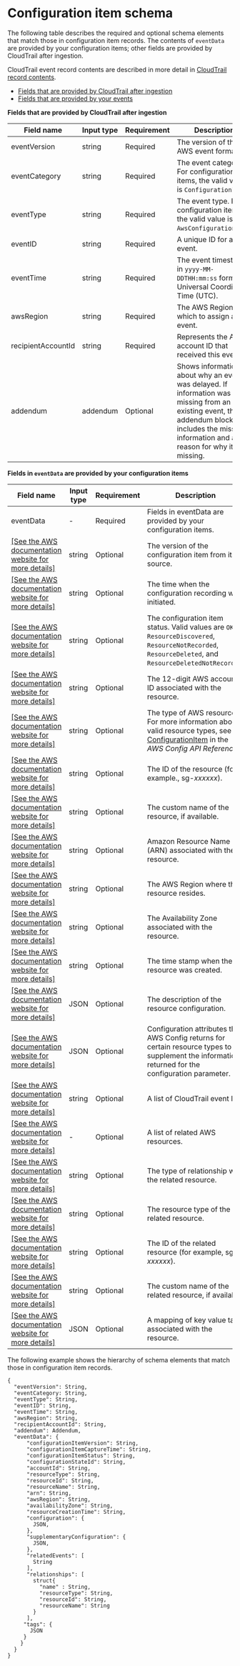 # Configuration item schema<a name="query-event-data-store-config-schema"></a>

The following table describes the required and optional schema elements that match those in configuration item records\. The contents of `eventData` are provided by your configuration items; other fields are provided by CloudTrail after ingestion\.

CloudTrail event record contents are described in more detail in [CloudTrail record contents](cloudtrail-event-reference-record-contents.md)\.
+ [Fields that are provided by CloudTrail after ingestion](#fields-cloudtrail-event)
+ [Fields that are provided by your events](#fields-config)<a name="fields-cloudtrail-event"></a>


**Fields that are provided by CloudTrail after ingestion**  

| Field name | Input type | Requirement | Description | 
| --- | --- | --- | --- | 
| eventVersion | string | Required |  The version of the AWS event format\.  | 
| eventCategory | string | Required |  The event category\. For configuration items, the valid value is `ConfigurationItem`\.  | 
| eventType | string | Required |  The event type\. For configuration items, the valid value is `AwsConfigurationItem`\.  | 
| eventID | string | Required |  A unique ID for an event\.  | 
| eventTime |  string  | Required |  The event timestamp, in `yyyy-MM-DDTHH:mm:ss` format, in Universal Coordinated Time \(UTC\)\.  | 
| awsRegion | string | Required |  The AWS Region to which to assign an event\.  | 
| recipientAccountId | string | Required |  Represents the AWS account ID that received this event\.  | 
| addendum |  addendum  | Optional |  Shows information about why an event was delayed\. If information was missing from an existing event, the addendum block includes the missing information and a reason for why it was missing\.  | <a name="fields-config"></a>


**Fields in `eventData` are provided by your configuration items**  

| Field name | Input type | Requirement | Description | 
| --- | --- | --- | --- | 
| eventData |  \-  | Required | Fields in eventData are provided by your configuration items\. | 
|  [\[See the AWS documentation website for more details\]](http://docs.aws.amazon.com/awscloudtrail/latest/userguide/query-event-data-store-config-schema.html)  | string | Optional |  The version of the configuration item from its source\.  | 
|  [\[See the AWS documentation website for more details\]](http://docs.aws.amazon.com/awscloudtrail/latest/userguide/query-event-data-store-config-schema.html)  | string | Optional |  The time when the configuration recording was initiated\.  | 
|  [\[See the AWS documentation website for more details\]](http://docs.aws.amazon.com/awscloudtrail/latest/userguide/query-event-data-store-config-schema.html)  | string | Optional |  The configuration item status\. Valid values are `OK`, `ResourceDiscovered`, `ResourceNotRecorded`, ` ResourceDeleted`, and `ResourceDeletedNotRecorded`\.  | 
|  [\[See the AWS documentation website for more details\]](http://docs.aws.amazon.com/awscloudtrail/latest/userguide/query-event-data-store-config-schema.html)  | string | Optional |  The 12\-digit AWS account ID associated with the resource\.  | 
|  [\[See the AWS documentation website for more details\]](http://docs.aws.amazon.com/awscloudtrail/latest/userguide/query-event-data-store-config-schema.html)  | string | Optional |  The type of AWS resource\. For more information about valid resource types, see [ConfigurationItem](https://docs.aws.amazon.com/config/latest/APIReference/API_ConfigurationItem.html) in the *AWS Config API Reference*\.  | 
|  [\[See the AWS documentation website for more details\]](http://docs.aws.amazon.com/awscloudtrail/latest/userguide/query-event-data-store-config-schema.html)  | string | Optional |  The ID of the resource \(for example\., sg\-*xxxxxx*\)\.  | 
|  [\[See the AWS documentation website for more details\]](http://docs.aws.amazon.com/awscloudtrail/latest/userguide/query-event-data-store-config-schema.html)  | string | Optional |  The custom name of the resource, if available\.  | 
|  [\[See the AWS documentation website for more details\]](http://docs.aws.amazon.com/awscloudtrail/latest/userguide/query-event-data-store-config-schema.html)  | string | Optional |  Amazon Resource Name \(ARN\) associated with the resource\.   | 
|  [\[See the AWS documentation website for more details\]](http://docs.aws.amazon.com/awscloudtrail/latest/userguide/query-event-data-store-config-schema.html)  |  string  | Optional |  The AWS Region where the resource resides\.  | 
|  [\[See the AWS documentation website for more details\]](http://docs.aws.amazon.com/awscloudtrail/latest/userguide/query-event-data-store-config-schema.html)  |  string  | Optional |  The Availability Zone associated with the resource\.  | 
|  [\[See the AWS documentation website for more details\]](http://docs.aws.amazon.com/awscloudtrail/latest/userguide/query-event-data-store-config-schema.html)  |  string  | Optional |  The time stamp when the resource was created\.  | 
|  [\[See the AWS documentation website for more details\]](http://docs.aws.amazon.com/awscloudtrail/latest/userguide/query-event-data-store-config-schema.html)  |  JSON  | Optional |  The description of the resource configuration\.  | 
|  [\[See the AWS documentation website for more details\]](http://docs.aws.amazon.com/awscloudtrail/latest/userguide/query-event-data-store-config-schema.html)  |  JSON  | Optional |  Configuration attributes that AWS Config returns for certain resource types to supplement the information returned for the configuration parameter\.  | 
|  [\[See the AWS documentation website for more details\]](http://docs.aws.amazon.com/awscloudtrail/latest/userguide/query-event-data-store-config-schema.html)  |  string  | Optional |  A list of CloudTrail event IDs\.  | 
|  [\[See the AWS documentation website for more details\]](http://docs.aws.amazon.com/awscloudtrail/latest/userguide/query-event-data-store-config-schema.html)  | \- | Optional |  A list of related AWS resources\.  | 
|  [\[See the AWS documentation website for more details\]](http://docs.aws.amazon.com/awscloudtrail/latest/userguide/query-event-data-store-config-schema.html)  |  string  | Optional |  The type of relationship with the related resource\.  | 
|  [\[See the AWS documentation website for more details\]](http://docs.aws.amazon.com/awscloudtrail/latest/userguide/query-event-data-store-config-schema.html)  |  string  | Optional |  The resource type of the related resource\.  | 
|  [\[See the AWS documentation website for more details\]](http://docs.aws.amazon.com/awscloudtrail/latest/userguide/query-event-data-store-config-schema.html)  |  string  | Optional |  The ID of the related resource \(for example, sg\-*xxxxxx*\)\.  | 
|  [\[See the AWS documentation website for more details\]](http://docs.aws.amazon.com/awscloudtrail/latest/userguide/query-event-data-store-config-schema.html)  |  string  | Optional |  The custom name of the related resource, if available\.  | 
|  [\[See the AWS documentation website for more details\]](http://docs.aws.amazon.com/awscloudtrail/latest/userguide/query-event-data-store-config-schema.html)  |  JSON  | Optional |  A mapping of key value tags associated with the resource\.  | 

The following example shows the hierarchy of schema elements that match those in configuration item records\.

```
{
  "eventVersion": String,
  "eventCategory: String,
  "eventType": String,
  "eventID": String,
  "eventTime": String,
  "awsRegion": String,
  "recipientAccountId": String,
  "addendum": Addendum,
  "eventData": {
      "configurationItemVersion": String,
      "configurationItemCaptureTime": String,
      "configurationItemStatus": String,
      "configurationStateId": String,
      "accountId": String,
      "resourceType": String,
      "resourceId": String,
      "resourceName": String,
      "arn": String,
      "awsRegion": String, 
      "availabilityZone": String,
      "resourceCreationTime": String,
      "configuration": {
        JSON,
      },
      "supplementaryConfiguration": {
        JSON,
      },
      "relatedEvents": [
        String
      ],
      "relationships": [
        struct{
          "name" : String,
          "resourceType": String,
          "resourceId": String,
          "resourceName": String
        }
      ],
     "tags": {
       JSON
     }
    }
  }
}
```